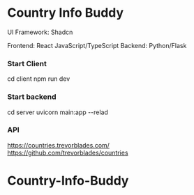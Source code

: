 # Country Info Buddy

UI Framework: Shadcn

Frontend: React JavaScript/TypeScript
Backend: Python/Flask

### Start Client

cd client
npm run dev

### Start backend

cd server
uvicorn main:app --relad

### API

https://countries.trevorblades.com/
https://github.com/trevorblades/countries
# Country-Info-Buddy
